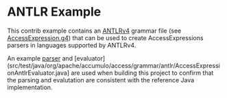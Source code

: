 <!--
    Licensed to the Apache Software Foundation (ASF) under one
    or more contributor license agreements.  See the NOTICE file
    distributed with this work for additional information
    regarding copyright ownership.  The ASF licenses this file
    to you under the Apache License, Version 2.0 (the
    "License"); you may not use this file except in compliance
    with the License.  You may obtain a copy of the License at
      https://www.apache.org/licenses/LICENSE-2.0
    Unless required by applicable law or agreed to in writing,
    software distributed under the License is distributed on an
    "AS IS" BASIS, WITHOUT WARRANTIES OR CONDITIONS OF ANY
    KIND, either express or implied.  See the License for the
    specific language governing permissions and limitations
    under the License.
-->
# ANTLR Example

This contrib example contains an [ANTLRv4](https://www.antlr.org/) grammar file (see [AccessExpression.g4](src/main/antlr4/AccessExpression.g4)) that can be used to create AccessExpressions parsers in languages supported by ANTLRv4.

An example [parser](src/test/java/org/apache/accumulo/access/grammar/antlr/AccessExpressionAntlrParser.java) and [evaluator](src/test/java/org/apache/accumulo/access/grammar/antlr/AccessExpressionAntlrEvaluator.java] are used when building this project to confirm that the parsing and evalutation are consistent with the reference Java implementation.